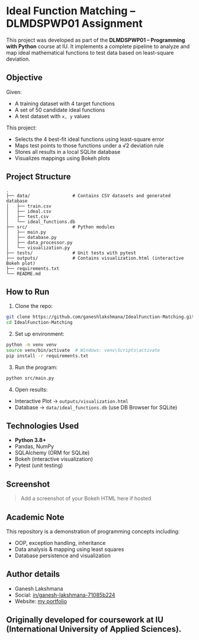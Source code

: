 
# Ideal Function Matching – DLMDSPWP01 Assignment 

This project was developed as part of the **DLMDSPWP01 – Programming with Python** course at IU. It implements a complete pipeline to analyze and map ideal mathematical functions to test data based on least-square deviation.

## Objective

Given:
- A training dataset with 4 target functions
- A set of 50 candidate ideal functions
- A test dataset with `x, y` values

This project:
- Selects the 4 best-fit ideal functions using least-square error
- Maps test points to those functions under a √2 deviation rule
- Stores all results in a local SQLite database
- Visualizes mappings using Bokeh plots

## Project Structure

```
.
├── data/                # Contains CSV datasets and generated database
│   ├── train.csv
│   ├── ideal.csv
│   ├── test.csv
│   └── ideal_functions.db
├── src/                 # Python modules
│   ├── main.py
│   ├── database.py
│   ├── data_processor.py
│   └── visualization.py
├── tests/               # Unit tests with pytest
├── outputs/             # Contains visualization.html (interactive Bokeh plot)
├── requirements.txt
└── README.md
```

## How to Run

1. Clone the repo:
```bash
git clone https://github.com/ganeshlakshmana/IdealFunction-Matching.git
cd IdealFunction-Matching
```

2. Set up environment:
```bash
python -m venv venv
source venv/bin/activate  # Windows: venv\Scripts\activate
pip install -r requirements.txt
```

3. Run the program:
```bash
python src/main.py
```

4. Open results:
- Interactive Plot → `outputs/visualization.html`
- Database → `data/ideal_functions.db` (use DB Browser for SQLite)

## Technologies Used

- **Python 3.8+**
- Pandas, NumPy
- SQLAlchemy (ORM for SQLite)
- Bokeh (interactive visualization)
- Pytest (unit testing)

## Screenshot

> Add a screenshot of your Bokeh HTML here if hosted

## Academic Note

This repository is a demonstration of programming concepts including:
- OOP, exception handling, inheritance
- Data analysis & mapping using least squares
- Database persistence and visualization

## Author details
- Ganesh Lakshmana
- Social: [in/ganesh-lakshmana-71085b224](https://www.linkedin.com/in/ganesh-lakshmana-71085b224/)
- Website: [my portfolio](https://www.ganeshlakshmana.online/)

Originally developed for coursework at IU (International University of Applied Sciences).
---
